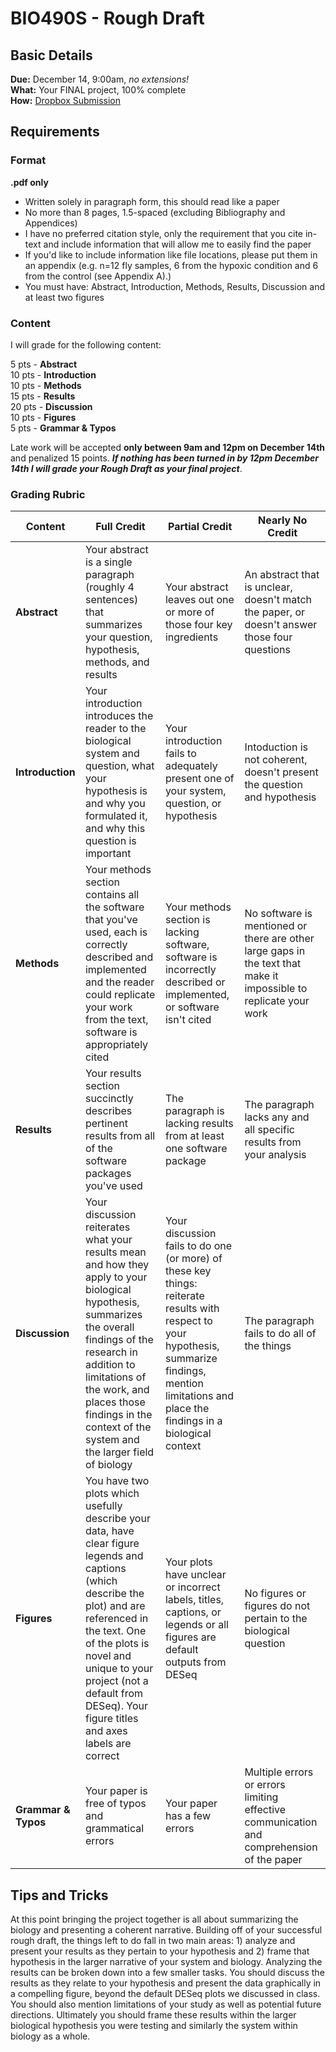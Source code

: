 # BIO490S - Rough Draft

## Basic Details
**Due:** December 14, 9:00am, _no extensions!_  
**What:** Your FINAL project, 100% complete  
**How:** [Dropbox Submission](https://www.dropbox.com/request/8vknFzWVyqjoCNHc4i1k)  


## Requirements
### Format
**.pdf only**
* Written solely in paragraph form, this should read like a paper
* No more than 8 pages, 1.5-spaced (excluding Bibliography and Appendices)
* I have no preferred citation style, only the requirement that you cite in-text and include information that will allow me to easily find the paper
* If you'd like to include information like file locations, please put them in an appendix (e.g. n=12 fly samples, 6 from the hypoxic condition and 6 from the control (see Appendix A).)
* You must have: Abstract, Introduction, Methods, Results, Discussion and at least two figures

### Content
I will grade for the following content:

5 pts - **Abstract**        
10 pts - **Introduction**       
10 pts - **Methods**        
15 pts - **Results**        
20 pts - **Discussion**     
10 pts - **Figures**        
5 pts - **Grammar & Typos**     

Late work will be accepted **only between 9am and 12pm on December 14th** and penalized 15 points. _**If nothing has been turned in by 12pm December 14th I will grade your Rough Draft as your final project**_.

### Grading Rubric

|Content|Full Credit|Partial Credit|Nearly No Credit|
|--------|--------|--------|-------|
|**Abstract**|Your abstract is a single paragraph (roughly 4 sentences) that summarizes your question, hypothesis, methods, and results|Your abstract leaves out one or more of those four key ingredients|An abstract that is unclear, doesn't match the paper, or doesn't answer those four questions|
|**Introduction**|Your introduction introduces the reader to the biological system and question, what your hypothesis is and why you formulated it, and why this question is important|Your introduction fails to adequately present one of your system, question, or hypothesis|Intoduction is not coherent, doesn't present the question and hypothesis|
|**Methods**|Your methods section contains all the software that you've used, each is correctly described and implemented and the reader could replicate your work from the text, software is appropriately cited|Your methods section is lacking software, software is incorrectly described or implemented, or software isn't cited|No software is mentioned or there are other large gaps in the text that make it impossible to replicate your work|
|**Results**|Your results section succinctly describes pertinent results from all of the software packages you've used|The paragraph is lacking results from at least one software package|The paragraph lacks any and all specific results from your analysis|
|**Discussion**|Your discussion reiterates what your results mean and how they apply to your biological hypothesis, summarizes the overall findings of the research in addition to limitations of the work, and places those findings in the context of the system and the larger field of biology|Your discussion fails to do one (or more) of these key things: reiterate results with respect to your hypothesis, summarize findings, mention limitations and place the findings in a biological context|The paragraph fails to do all of the things|
|**Figures**|You have two plots which usefully describe your data, have clear figure legends and captions (which describe the plot) and are referenced in the text. One of the plots is novel and unique to your project (not a default from DESeq). Your figure titles and axes labels are correct|Your plots have unclear or incorrect labels, titles, captions, or legends or all figures are default outputs from DESeq|No figures or figures do not pertain to the biological question|
|**Grammar & Typos**|Your paper is free of typos and grammatical errors|Your paper has a few errors|Multiple errors or errors limiting effective communication and comprehension of the paper|

## Tips and Tricks
At this point bringing the project together is all about summarizing the biology and presenting a coherent narrative. Building off of your successful rough draft, the things left to do fall in two main areas: 1) analyze and present your results as they pertain to your hypothesis and 2) frame that hypothesis in the larger narrative of your system and biology. Analyzing the results can be broken down into a few smaller tasks. You should discuss the results as they relate to your hypothesis and present the data graphically in a compelling figure, beyond the default DESeq plots we discussed in class. You should also mention limitations of your study as well as potential future directions. Ultimately you should frame these results within the larger biological hypothesis you were testing and similarly the system within biology as a whole.
